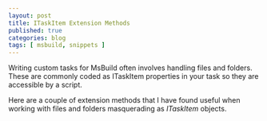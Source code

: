 ```yaml
---
layout: post
title: ITaskItem Extension Methods
published: true
categories: blog
tags: [ msbuild, snippets ]
---
```


Writing custom tasks for MsBuild often involves handling files and folders. These are 
commonly coded as ITaskItem properties in your task so they are accessible by a script.

Here are a couple of extension methods that I have found useful when working with files and 
folders masquerading as *ITaskItem* objects.

<script src="https://gist.github.com/deejaygraham/5595865d61f89141b543.js"></script>
